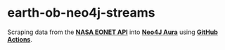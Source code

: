 # earth-ob-neo4j-streams

Scraping data from the **[NASA EONET API](net.sci.gsfc.nasa.gov/docs/v3)** into **[Neo4J Aura](https://neo4j.com/cloud/aura/)** using **[GitHub Actions](https://docs.github.com/en/actions)**. 
